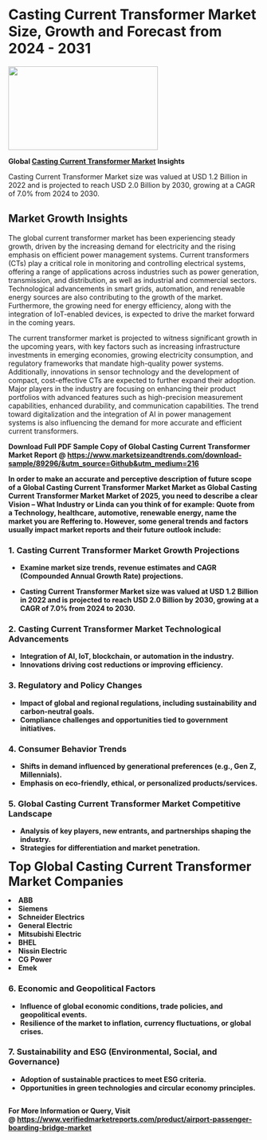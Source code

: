 <H1>Casting Current Transformer Market Size, Growth and Forecast from 2024 - 2031</H1><img class="aligncenter size-medium wp-image-584254" src="https://thirdeyenews.in/wp-content/uploads/2024/09/Global-Market-Research-300x168.jpeg" alt="" width="300" height="168" /><p><strong>Global&nbsp;<a href="https://www.marketsizeandtrends.com/download-sample/89296/&amp;utm_source=Github&utm_medium=216">Casting Current Transformer Market</a> Insights</strong></p><p>Casting Current Transformer Market size was valued at USD 1.2 Billion in 2022 and is projected to reach USD 2.0 Billion by 2030, growing at a CAGR of 7.0% from 2024 to 2030.</p><p><h2>Market Growth Insights</h2> <p>The global current transformer market has been experiencing steady growth, driven by the increasing demand for electricity and the rising emphasis on efficient power management systems. Current transformers (CTs) play a critical role in monitoring and controlling electrical systems, offering a range of applications across industries such as power generation, transmission, and distribution, as well as industrial and commercial sectors. Technological advancements in smart grids, automation, and renewable energy sources are also contributing to the growth of the market. Furthermore, the growing need for energy efficiency, along with the integration of IoT-enabled devices, is expected to drive the market forward in the coming years.</p> <p><strong></strong></p> <p>The current transformer market is projected to witness significant growth in the upcoming years, with key factors such as increasing infrastructure investments in emerging economies, growing electricity consumption, and regulatory frameworks that mandate high-quality power systems. Additionally, innovations in sensor technology and the development of compact, cost-effective CTs are expected to further expand their adoption. Major players in the industry are focusing on enhancing their product portfolios with advanced features such as high-precision measurement capabilities, enhanced durability, and communication capabilities. The trend toward digitalization and the integration of AI in power management systems is also influencing the demand for more accurate and efficient current transformers.</p> <p><strong></p><p><span class=""><strong>Download Full PDF Sample Copy of Global Casting Current Transformer Market Report</strong> @ <a href="https://www.marketsizeandtrends.com/download-sample/89296/&amp;utm_source=Github&utm_medium=216" target="_blank">https://www.marketsizeandtrends.com/download-sample/89296/&amp;utm_source=Github&utm_medium=216</a></span></p><p>In order to make an accurate and perceptive description of future scope of a Global&nbsp;Casting Current Transformer Market Market as Global&nbsp;Casting Current Transformer Market Market of 2025, you need to describe a clear Vision &ndash; What Industry or Linda can you think of for example: Quote from a Technology, healthcare, automotive, renewable energy, name the market you are Reffering to. However, some general trends and factors usually impact market reports and their future outlook include:</p><h3>1.&nbsp;<strong>Casting Current Transformer Market Growth Projections</strong></h3><ul><li>Examine market size trends, revenue estimates and CAGR (Compounded Annual Growth Rate) projections.</li><li><p>Casting Current Transformer Market size was valued at USD 1.2 Billion in 2022 and is projected to reach USD 2.0 Billion by 2030, growing at a CAGR of 7.0% from 2024 to 2030.</p></li></ul><h3>2.&nbsp;<strong>Casting Current Transformer Market Technological Advancements</strong></h3><ul><li>Integration of AI, IoT, blockchain, or automation in the industry.</li><li>Innovations driving cost reductions or improving efficiency.</li></ul><h3>3.&nbsp;<strong>Regulatory and Policy Changes</strong></h3><ul><li>Impact of global and regional regulations, including sustainability and carbon-neutral goals.</li><li>Compliance challenges and opportunities tied to government initiatives.</li></ul><h3>4.&nbsp;<strong>Consumer Behavior Trends</strong></h3><ul><li>Shifts in demand influenced by generational preferences (e.g., Gen Z, Millennials).</li><li>Emphasis on eco-friendly, ethical, or personalized products/services.</li></ul><h3>5.&nbsp;<strong>Global Casting Current Transformer Market Competitive Landscape</strong></h3><ul><li>Analysis of key players, new entrants, and partnerships shaping the industry.</li><li>Strategies for differentiation and market penetration.</li></ul><p data-pm-slice="1 1 []"><span style="color: inherit; font-family: inherit; font-size: 25px;">Top Global Casting Current Transformer Market Companies</span></p><div class="" data-test-id=""><p><li>ABB</li><li> Siemens</li><li> Schneider Electrics</li><li> General Electric</li><li> Mitsubishi Electric</li><li> BHEL</li><li> Nissin Electric</li><li> CG Power</li><li> Emek</li></p></div><h3>6.&nbsp;<strong>Economic and Geopolitical Factors</strong></h3><ul><li>Influence of global economic conditions, trade policies, and geopolitical events.</li><li>Resilience of the market to inflation, currency fluctuations, or global crises.</li></ul><h3>7.&nbsp;<strong>Sustainability and ESG (Environmental, Social, and Governance)</strong></h3><ul><li>Adoption of sustainable practices to meet ESG criteria.</li><li>Opportunities in green technologies and circular economy principles.</li></ul><h2><strong style="font-size: 14px;">For More Information or Query, Visit @&nbsp;</strong><a style="background-color: #ffffff; font-size: 14px;" href="https://www.marketsizeandtrends.com/report/casting-current-transformer-market/" target="_blank">https://www.verifiedmarketreports.com/product/airport-passenger-boarding-bridge-market</a></h2>
